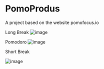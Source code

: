 # PomoProdus
A project based on the website pomofocus.io

Long Break
![image](https://user-images.githubusercontent.com/44786237/77943557-c6d79e80-7293-11ea-9024-829019e86f55.png)

Pomodoro
![image](https://user-images.githubusercontent.com/44786237/77943709-0ef6c100-7294-11ea-8263-2062e8717b28.png)

Short Break

![image](https://user-images.githubusercontent.com/44786237/77943798-3b124200-7294-11ea-9c25-a1047e047ca7.png)
